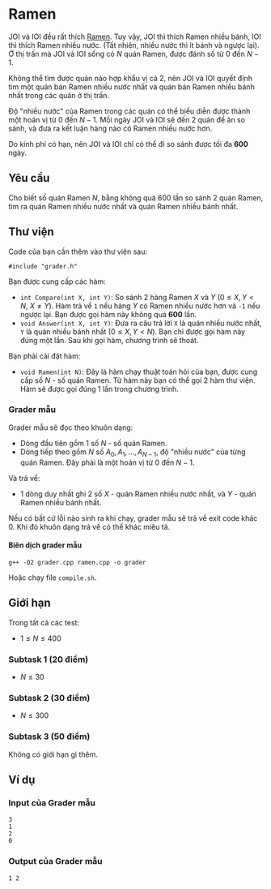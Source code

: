 # Ramen

JOI và IOI đều rất thích [Ramen](http://lmgtfy.com/?q=ramen). Tuy vậy, JOI thì thích Ramen nhiều bánh, IOI thì thích Ramen nhiều nước. (Tất nhiên, nhiều nước thì ít bánh và ngược lại).
Ở thị trấn mà JOI và IOI sống có $N$ quán Ramen, được đánh số từ $0$ đến $N - 1$.

Không thể tìm được quán nào hợp khẩu vị cả 2, nên JOI và IOI quyết định tìm một quán bán Ramen nhiều nước nhất và quán bán Ramen nhiều bánh nhất trong các quán ở thị trấn.

Độ "nhiều nước" của Ramen trong các quán có thể biểu diễn được thành một hoán vị từ $0$ đến $N-1$. Mỗi ngày JOI và IOI sẽ đến 2 quán để ăn so sánh, và đưa ra kết luận hàng nào có Ramen nhiều nước hơn. 

Do kinh phí có hạn, nên JOI và IOI chỉ có thể đi so sánh được tối đa **600** ngày.

## Yêu cầu
Cho biết số quán Ramen $N$, bằng không quá 600 lần so sánh 2 quán Ramen, tìm ra quán Ramen nhiều nước nhất và quán Ramen nhiều bánh nhất.

## Thư viện

Code của bạn cần thêm vào thư viện sau:

```
#include "grader.h"
```

Bạn được cung cấp các hàm:

- `int Compare(int X, int Y)`: So sánh 2 hàng Ramen $X$ và $Y$ ($0 \le X, Y < N$, $X \neq Y$). Hàm trả về `1` nếu hàng $Y$ có Ramen nhiều nước hơn và `-1` nếu ngược lại. Bạn được gọi hàm này không quá **600** lần.
- `void Answer(int X, int Y)`: Đưa ra câu trả lời `X` là quán nhiều nước nhất, `Y` là quán nhiều bánh nhất ($0 \le X, Y < N$). Bạn chỉ được gọi hàm này đúng một lần. Sau khi gọi hàm, chương trình sẽ thoát.

Bạn phải cài đặt hàm:

- `void Ramen(int N)`: Đây là hàm chạy thuật toán hỏi của bạn, được cung cấp số $N$ - số quán Ramen. Từ hàm này bạn có thể gọi 2 hàm thư viện. Hàm sẽ được gọi đúng 1 lần trong chương trình.

### Grader mẫu

Grader mẫu sẽ đọc theo khuôn dạng:

- Dòng đầu tiên gồm 1 số $N$ - số quán Ramen.
- Dòng tiếp theo gồm $N$ số $A_0, A_1, ..., A_{N - 1}$, độ "nhiều nước" của từng quán Ramen. Đây phải là một hoán vị từ $0$ đến $N - 1$.

Và trả về:

- 1 dòng duy nhất ghi 2 số $X$ - quán Ramen nhiều nước nhất, và $Y$ - quán Ramen nhiều bánh nhất.

Nếu có bất cứ lỗi nào sinh ra khi chạy, grader mẫu sẽ trả về exit code khác 0. Khi đó khuôn dạng trả về có thể khác miêu tả.

#### Biên dịch grader mẫu
```
g++ -O2 grader.cpp ramen.cpp -o grader
```

Hoặc chạy file `compile.sh`.

## Giới hạn

Trong tất cả các test:

- $1 \le N \le 400$

### Subtask 1 (20 điểm)

- $N \le 30$

### Subtask 2 (30 điểm)

- $N \le 300$

### Subtask 3 (50 điểm)

Không có giới hạn gì thêm.

## Ví dụ

### Input của Grader mẫu
```
3
1
2
0
```

### Output của Grader mẫu
```
1 2
```